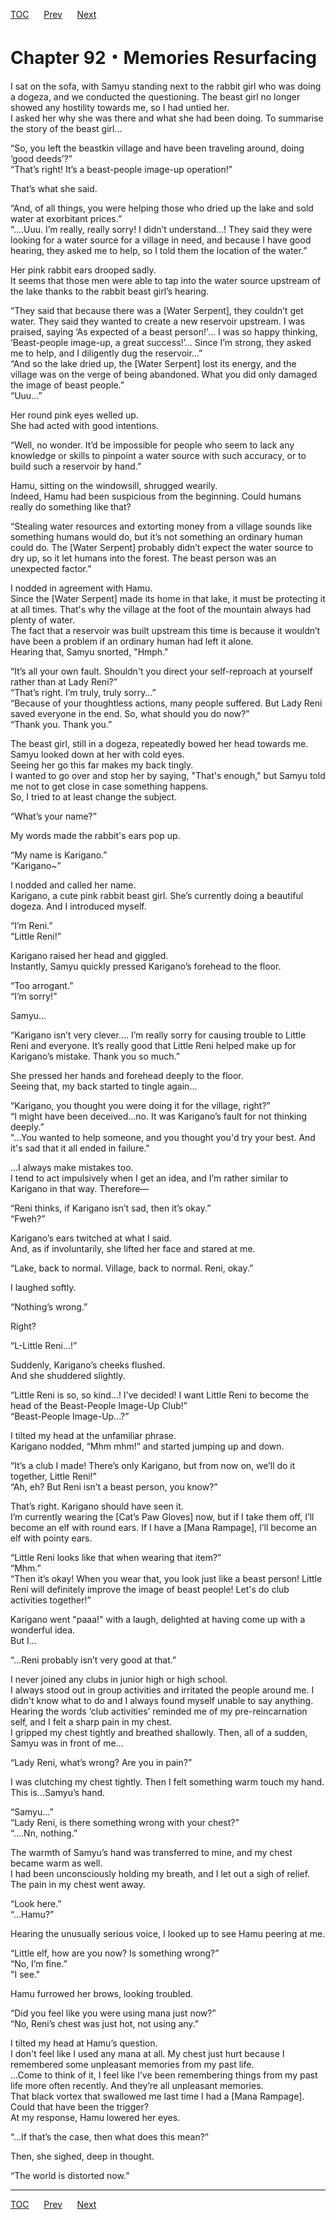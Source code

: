[TOC](../readme.md)&nbsp;&nbsp;&nbsp;&nbsp;&nbsp;&nbsp;[Prev](Section_0091.md)&nbsp;&nbsp;&nbsp;&nbsp;&nbsp;&nbsp;[Next](Section_0093.md)



# Chapter 92・Memories Resurfacing

I sat on the sofa, with Samyu standing next to the rabbit girl who was
doing a dogeza, and we conducted the questioning. The beast girl no
longer showed any hostility towards me, so I had untied her.  
I asked her why she was there and what she had been doing. To summarise
the story of the beast girl...  
  
“So, you left the beastkin village and have been traveling around, doing
‘good deeds’?”  
“That’s right! It’s a beast-people image-up operation!”  
  
That’s what she said.  
  
“And, of all things, you were helping those who dried up the lake and
sold water at exorbitant prices.”  
“….Uuu. I’m really, really sorry! I didn’t understand…! They said they
were looking for a water source for a village in need, and because I
have good hearing, they asked me to help, so I told them the location of
the water.”  
  
Her pink rabbit ears drooped sadly.  
It seems that those men were able to tap into the water source upstream
of the lake thanks to the rabbit beast girl’s hearing.  
  
“They said that because there was a \[Water Serpent\], they couldn’t get
water. They said they wanted to create a new reservoir upstream. I was
praised, saying ‘As expected of a beast person!'… I was so happy
thinking, ‘Beast-people image-up, a great success!’… Since I’m strong,
they asked me to help, and I diligently dug the reservoir…”  
“And so the lake dried up, the \[Water Serpent\] lost its energy, and
the village was on the verge of being abandoned. What you did only
damaged the image of beast people.”  
“Uuu…”  
  
Her round pink eyes welled up.  
She had acted with good intentions.  
  
“Well, no wonder. It’d be impossible for people who seem to lack any
knowledge or skills to pinpoint a water source with such accuracy, or to
build such a reservoir by hand.”  
  
Hamu, sitting on the windowsill, shrugged wearily.  
Indeed, Hamu had been suspicious from the beginning. Could humans really
do something like that?  
  
“Stealing water resources and extorting money from a village sounds like
something humans would do, but it’s not something an ordinary human
could do. The \[Water Serpent\] probably didn’t expect the water source
to dry up, so it let humans into the forest. The beast person was an
unexpected factor.”  
  
I nodded in agreement with Hamu.  
Since the \[Water Serpent\] made its home in that lake, it must be
protecting it at all times. That's why the village at the foot of the
mountain always had plenty of water.  
The fact that a reservoir was built upstream this time is because it
wouldn’t have been a problem if an ordinary human had left it alone.  
Hearing that, Samyu snorted, "Hmph."  
  
“It’s all your own fault. Shouldn't you direct your self-reproach at
yourself rather than at Lady Reni?”  
“That’s right. I’m truly, truly sorry…”  
“Because of your thoughtless actions, many people suffered. But Lady
Reni saved everyone in the end. So, what should you do now?”  
“Thank you. Thank you.”  
  
The beast girl, still in a dogeza, repeatedly bowed her head towards me.
Samyu looked down at her with cold eyes.  
Seeing her go this far makes my back tingly.  
I wanted to go over and stop her by saying, "That's enough," but Samyu
told me not to get close in case something happens.  
So, I tried to at least change the subject.  
  
“What’s your name?”  
  
My words made the rabbit's ears pop up.  
  
“My name is Karigano.”  
“Karigano~”  
  
I nodded and called her name.  
Karigano, a cute pink rabbit beast girl. She’s currently doing a
beautiful dogeza. And I introduced myself.  
  
“I’m Reni.”  
“Little Reni!”  
  
Karigano raised her head and giggled.  
Instantly, Samyu quickly pressed Karigano’s forehead to the floor.  
  
“Too arrogant.”  
“I’m sorry!”  
  
Samyu…  
  
“Karigano isn’t very clever…. I’m really sorry for causing trouble to
Little Reni and everyone. It’s really good that Little Reni helped make
up for Karigano’s mistake. Thank you so much.”  
  
She pressed her hands and forehead deeply to the floor.  
Seeing that, my back started to tingle again...  
  
“Karigano, you thought you were doing it for the village, right?”  
“I might have been deceived...no. It was Karigano’s fault for not
thinking deeply.”  
"...You wanted to help someone, and you thought you'd try your best. And
it's sad that it all ended in failure."  
  
…I always make mistakes too.  
I tend to act impulsively when I get an idea, and I’m rather similar to
Karigano in that way. Therefore—  
  
“Reni thinks, if Karigano isn’t sad, then it’s okay.”  
“Fweh?”  
  
Karigano’s ears twitched at what I said.  
And, as if involuntarily, she lifted her face and stared at me.  
  
“Lake, back to normal. Village, back to normal. Reni, okay.”  
  
I laughed softly.  
  
“Nothing’s wrong.”  
  
Right?  
  
“L-Little Reni…!”  
  
Suddenly, Karigano’s cheeks flushed.  
And she shuddered slightly.  
  
“Little Reni is so, so kind…! I’ve decided! I want Little Reni to become
the head of the Beast-People Image-Up Club!”  
“Beast-People Image-Up…?”  
  
I tilted my head at the unfamiliar phrase.  
Karigano nodded, “Mhm mhm!” and started jumping up and down.  
  
“It’s a club I made! There’s only Karigano, but from now on, we’ll do it
together, Little Reni!”  
“Ah, eh? But Reni isn’t a beast person, you know?”  
  
That’s right. Karigano should have seen it.  
I’m currently wearing the \[Cat’s Paw Gloves\] now, but if I take them
off, I’ll become an elf with round ears. If I have a \[Mana Rampage\],
I’ll become an elf with pointy ears.  
  
“Little Reni looks like that when wearing that item?”  
“Mhm.”  
“Then it’s okay! When you wear that, you look just like a beast person!
Little Reni will definitely improve the image of beast people! Let's do
club activities together!”  
  
Karigano went "paaa!" with a laugh, delighted at having come up with a
wonderful idea.  
But I…  
  
“…Reni probably isn’t very good at that.”  
  
I never joined any clubs in junior high or high school.  
I always stood out in group activities and irritated the people around
me. I didn't know what to do and I always found myself unable to say
anything.  
Hearing the words ‘club activities’ reminded me of my pre-reincarnation
self, and I felt a sharp pain in my chest.  
I gripped my chest tightly and breathed shallowly. Then, all of a
sudden, Samyu was in front of me...  
  
“Lady Reni, what’s wrong? Are you in pain?”  
  
I was clutching my chest tightly. Then I felt something warm touch my
hand. This is…Samyu’s hand.  
  
“Samyu…”  
“Lady Reni, is there something wrong with your chest?”  
“….Nn, nothing.”  
  
The warmth of Samyu’s hand was transferred to mine, and my chest became
warm as well.  
I had been unconsciously holding my breath, and I let out a sigh of
relief. The pain in my chest went away.  
  
“Look here.”  
“…Hamu?”  
  
Hearing the unusually serious voice, I looked up to see Hamu peering at
me.  
  
“Little elf, how are you now? Is something wrong?”  
“No, I’m fine.”  
"I see."  
  
Hamu furrowed her brows, looking troubled.  
  
“Did you feel like you were using mana just now?”  
“No, Reni’s chest was just hot, not using any.”  
  
I tilted my head at Hamu’s question.  
I don't feel like I used any mana at all. My chest just hurt because I
remembered some unpleasant memories from my past life.  
…Come to think of it, I feel like I’ve been remembering things from my
past life more often recently. And they’re all unpleasant memories.  
That black vortex that swallowed me last time I had a \[Mana Rampage\].
Could that have been the trigger?  
At my response, Hamu lowered her eyes.  
  
“…If that’s the case, then what does this mean?”  
  
Then, she sighed, deep in thought.  
  
“The world is distorted now.”  
  
  
  


---
[TOC](../readme.md)&nbsp;&nbsp;&nbsp;&nbsp;&nbsp;&nbsp;[Prev](Section_0091.md)&nbsp;&nbsp;&nbsp;&nbsp;&nbsp;&nbsp;[Next](Section_0093.md)

